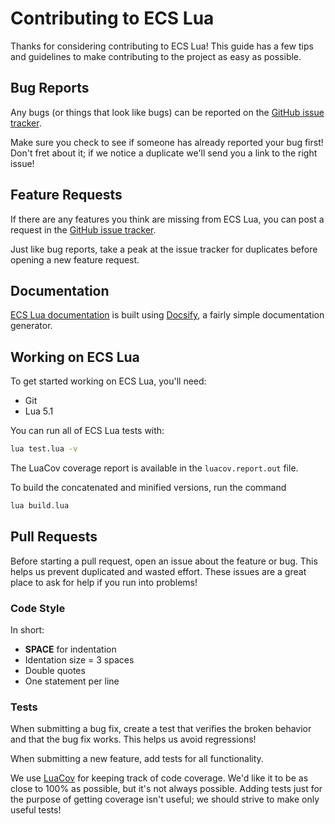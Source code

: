 # Contributing to ECS Lua
Thanks for considering contributing to ECS Lua! This guide has a few tips and guidelines to make contributing to the 
project as easy as possible.

## Bug Reports
Any bugs (or things that look like bugs) can be reported on the [GitHub issue tracker](https://github.com/nidorx/ecs-lua/issues).

Make sure you check to see if someone has already reported your bug first! Don't fret about it; if we notice a duplicate 
we'll send you a link to the right issue!

## Feature Requests
If there are any features you think are missing from ECS Lua, you can post a request in the 
[GitHub issue tracker](https://github.com/nidorx/ecs-lua/issues).

Just like bug reports, take a peak at the issue tracker for duplicates before opening a new feature request.

## Documentation
[ECS Lua documentation](https://nidorx.github.io/ecs-lua/) is built using [Docsify](https://docsify.js.org/#/), a 
fairly simple documentation generator.

## Working on ECS Lua
To get started working on ECS Lua, you'll need:
* Git
* Lua 5.1

You can run all of ECS Lua tests with:

```sh
lua test.lua -v
```

The LuaCov coverage report is available in the `luacov.report.out` file.

To build the concatenated and minified versions, run the command

```sh
lua build.lua
```

## Pull Requests
Before starting a pull request, open an issue about the feature or bug. This helps us prevent duplicated and wasted 
effort. These issues are a great place to ask for help if you run into problems!

### Code Style

In short:

- **SPACE** for indentation
- Identation size = 3 spaces
- Double quotes
- One statement per line

### Tests
When submitting a bug fix, create a test that verifies the broken behavior and that the bug fix works. This helps us 
avoid regressions!

When submitting a new feature, add tests for all functionality.

We use [LuaCov](https://keplerproject.github.io/luacov) for keeping track of code coverage. We'd like it to be as 
close to 100% as possible, but it's not always possible. Adding tests just for the purpose of getting coverage isn't 
useful; we should strive to make only useful tests!
